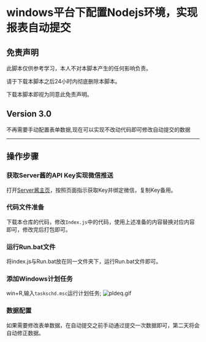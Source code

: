 # windows平台下配置Nodejs环境，实现报表自动提交

## 免责声明
此脚本仅供参考学习，本人不对本脚本产生的任何影响负责。

请于下载本脚本之后24小时内彻底删除本脚本。

下载本脚本即视为同意此免责声明。
## Version 3.0
不再需要手动配置表单数据,现在可以实现不改动代码即可修改自动提交的数据

---
## 操作步骤
### 获取Server酱的API Key实现微信推送
打开[Server酱主页](http://sc.ftqq.com/3.version)，按照页面指示获取Key并绑定微信，复制Key备用。
### 代码文件准备
下载本仓库的代码，修改`Index.js`中的代码，使用上述准备的内容替换对应内容即可，修改完后打包即可。
### 运行Run.bat文件
将index.js与Run.bat放在同一文件夹下，运行Run.bat文件即可。
### 添加Windows计划任务
win+R,输入`taskschd.msc`运行计划任务;
![pldeq.gif](https://s1.328888.xyz/2022/06/14/pldeq.gif)


### 数据配置
如果需要修改表单数据，在自动提交之前手动通过提交一次数据即可，第二天将会自动修正数据。
	
